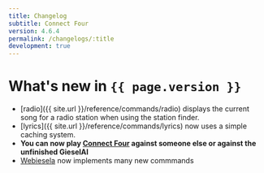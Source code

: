 ```yaml
---
title: Changelog
subtitle: Connect Four
version: 4.6.4
permalink: /changelogs/:title
development: true
---
```


# What's new in `{{ page.version }}`
- [radio]({{ site.url }}/reference/commands/radio) displays the current song for a radio station when using the station finder.
- [lyrics]({{ site.url }}/reference/commands/lyrics) now uses a simple caching system.
- **You can now play [Connect Four](https://en.wikipedia.org/wiki/Connect_Four) against someone else or against the unfinished GieselAI**
- [Webiesela](http://giesela.org) now implements many new commmands
